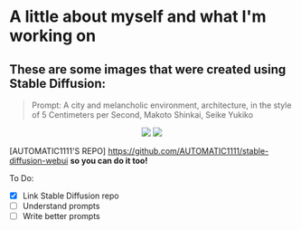 # A little about myself and what I'm working on

## These are some images that were created using Stable Diffusion:
> Prompt: A city and melancholic environment, architecture, in the style of 5 Centimeters per Second, Makoto Shinkai, Seike Yukiko

<p align="center">
  <img src=https://user-images.githubusercontent.com/110436939/206059822-f123d5f9-bf19-4c85-bda9-7a04a223a586.png />
  <img src=https://user-images.githubusercontent.com/110436939/206061477-0f5d4bd5-2574-43fa-9660-f85373e8397e.png />

</p>

 [AUTOMATIC1111'S REPO] https://github.com/AUTOMATIC1111/stable-diffusion-webui
**so you can do it too!**

To Do:
- [x] Link Stable Diffusion repo
- [ ] Understand prompts
- [ ] Write better prompts
